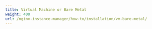 ```yaml
---
title: Virtual Machine or Bare Metal
weight: 400
url: /nginx-instance-manager/how-to/installation/vm-bare-metal/
---
```



